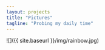 ```yaml
---
layout: projects
title: "Pictures"
tagline: "Probing my daily time"
---
```


![]({{ site.baseurl }}/img/rainbow.jpg)
